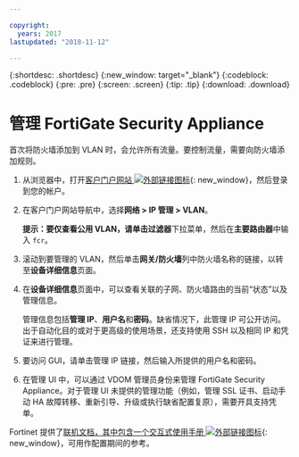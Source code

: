 ```yaml
---

copyright:
  years: 2017
lastupdated: "2018-11-12"

---
```


{:shortdesc: .shortdesc}
{:new_window: target="_blank"}
{:codeblock: .codeblock}
{:pre: .pre}
{:screen: .screen}
{:tip: .tip}
{:download: .download}

# 管理 FortiGate Security Appliance

首次将防火墙添加到 VLAN 时，会允许所有流量。要控制流量，需要向防火墙添加规则。 

1. 从浏览器中，打开[客户门户网站 ![外部链接图标](../../icons/launch-glyph.svg "外部链接图标")](https://control.softlayer.com/){: new_window}，然后登录到您的帐户。
2. 在客户门户网站导航中，选择**网络 > IP 管理 > VLAN**。 

	**提示：**要仅查看公用 VLAN，请单击**过滤器**下拉菜单，然后在**主要路由器**中输入 ``fcr``。
3. 滚动到要管理的 VLAN，然后单击**网关/防火墙**列中防火墙名称的链接，以转至**设备详细信息**页面。
4. 在**设备详细信息**页面中，可以查看关联的子网、防火墙路由的当前“状态”以及管理信息。 

	管理信息包括**管理 IP**、**用户名**和**密码**。缺省情况下，此管理 IP 可公开访问。出于自动化目的或对于更高级的使用场景，还支持使用 SSH 以及相同 IP 和凭证来进行管理。
5. 要访问 GUI，请单击管理 IP 链接，然后输入所提供的用户名和密码。 
6. 在管理 UI 中，可以通过 VDOM 管理员身份来管理 FortiGate Security Appliance。对于管理 UI 未提供的管理功能（例如，管理 SSL 证书、启动手动 HA 故障转移、重新引导、升级或执行缺省配置复原），需要开具支持凭单。

Fortinet 提供了[联机文档，其中包含一个交互式使用手册 ![外部链接图标](../../icons/launch-glyph.svg "外部链接图标")](http://cookbook.fortinet.com/fortigate/){: new_window}，可用作配置期间的参考。
